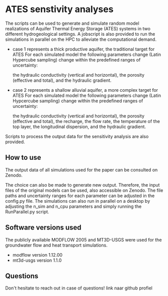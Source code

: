 # ATES senstivity analyses

The scripts can be used to generate and simulate random model realizations of Aquifer Thermal Energy Storage (ATES) systems in two different hydrogeological settings. A jobscript is also provided to run the simulations in parallel on the HPC to alleviate the computational demand.

- case 1 represents a thick productive aquifer, the traditional target for ATES
  For each simulated model the following parameters change (Latin Hypercube sampling) change within the predefined ranges of uncertainty:
  
  the hydraulic conductivity (vertical and horizontal),
  the porosity (effective and total),
  and the hydraulic gradient.
  
- case 2 represents a shallow alluvial aquifer, a more complex target for ATES
   For each simulated model the following parameters change (Latin Hypcercube sampling) change within the predefined ranges of uncertainty:
  
   the hydraulic conductivity (vertical and horizontal),
   the porosity (effective and total),
   the recharge,
   the flow rate,
   the temperature of the top layer,
   the longitudinal dispersion,
   and the hydraulic gradient.

Scripts to process the output data for the sensitivity analysis are also provided.

## How to use

The output data of all simulations used for the paper can be consulted on Zenodo. 

The choice can also be made to generate new output. Therefore, the input files of the original models can be used, also accessible on Zenodo.
The file paths and uncertainty ranges for each parameter can be adjusted in the config.py file.
The simulations can also run in parallel on a desktop by adjusting the n_sim and n_cpu parameters and simply running the RunParallel.py script.

## Software versions used

The publicly available MODFLOW 2005 and MT3D-USGS were used for the groundwater flow and heat transport simulations. 
  - modflow version 1.12.00
  - mt3d-usgs version 1.1.0

## Questions

Don't hesitate to reach out in case of questions!
  link naar github profiel
